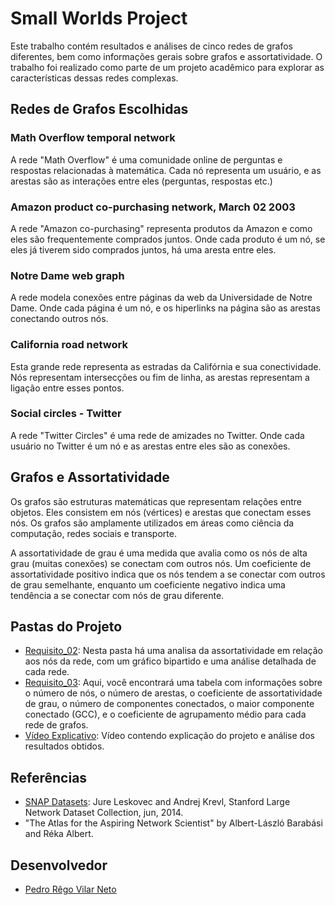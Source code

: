 # Small Worlds Project

Este trabalho contém resultados e análises de cinco redes de grafos diferentes, bem como informações gerais sobre grafos e assortatividade. O trabalho foi realizado como parte de um projeto acadêmico para explorar as características dessas redes complexas.

## Redes de Grafos Escolhidas

### Math Overflow temporal network
A rede "Math Overflow" é uma comunidade online de perguntas e respostas relacionadas à matemática. Cada nó representa um usuário, e as arestas são as interações entre eles (perguntas, respostas etc.)

### Amazon product co-purchasing network, March 02 2003
A rede "Amazon co-purchasing" representa produtos da Amazon e como eles são frequentemente comprados juntos. Onde cada produto é um nó, se eles já tiverem sido comprados juntos, há uma aresta entre eles.

### Notre Dame web graph
A rede modela conexões entre páginas da web da Universidade de Notre Dame. Onde cada página é um nó, e os hiperlinks na página são as arestas conectando outros nós.

### California road network
Esta grande rede representa as estradas da Califórnia e sua conectividade. Nós representam intersecções ou fim de linha, as arestas representam a ligação entre esses pontos.

### Social circles - Twitter
A rede "Twitter Circles" é uma rede de amizades no Twitter. Onde cada usuário no Twitter é um nó e as arestas entre eles são as conexões.

## Grafos e Assortatividade
Os grafos são estruturas matemáticas que representam relações entre objetos. Eles consistem em nós (vértices) e arestas que conectam esses nós. Os grafos são amplamente utilizados em áreas como ciência da computação, redes sociais e transporte.

A assortatividade de grau é uma medida que avalia como os nós de alta grau (muitas conexões) se conectam com outros nós. Um coeficiente de assortatividade positivo indica que os nós tendem a se conectar com outros de grau semelhante, enquanto um coeficiente negativo indica uma tendência a se conectar com nós de grau diferente.

## Pastas do Projeto

- [Requisito_02](./requisito_02): Nesta pasta há uma analisa da assortatividade em relação aos nós da rede, com um gráfico bipartido e uma análise detalhada de cada rede.
- [Requisito_03](./requisito_03): Aqui, você encontrará uma tabela com informações sobre o número de nós, o número de arestas, o coeficiente de assortatividade de grau, o número de componentes conectados, o maior componente conectado (GCC), e o coeficiente de agrupamento médio para cada rede de grafos.
- [Vídeo Explicativo](https://drive.google.com/file/d/1n6ejW0tIu_A97apVRl-VGpmnsMRYX7vP/view?usp=sharing): Vídeo contendo explicação do projeto e análise dos resultados obtidos.

## Referências
- [SNAP Datasets](http://snap.stanford.edu/data): Jure Leskovec and Andrej Krevl, Stanford Large Network Dataset Collection, jun, 2014.
- "The Atlas for the Aspiring Network Scientist" by Albert-László Barabási and Réka Albert.



## Desenvolvedor
- [Pedro Rêgo Vilar Neto](https://github.com/pedrorvn)

